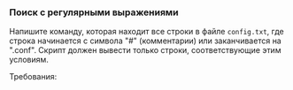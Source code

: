 
### Поиск с регулярными выражениями

Напишите команду, которая находит все строки в файле `config.txt`, где строка начинается с символа "#" (комментарии) или заканчивается на ".conf".
Скрипт должен вывести только строки, соответствующие этим условиям.

Требования:
